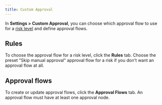 ```yaml
---
title: Custom Approval
---
```


In **Settings > Custom Approval**, you can choose which approval flow to use for a [risk level](/docs/administration/risk-center) and define approval flows.

## Rules

To choose the approval flow for a risk level, click the **Rules** tab.
Choose the preset "Skip manual approval" approval flow for a risk if you don't want an approval flow at all.

## Approval flows

To create or update approval flows, click the **Approval Flows** tab.
An approval flow must have at least one approval node.
